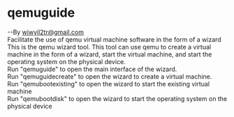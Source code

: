 # qemuguide <br>
--By wiwyil2tr@gmail.com  <br>
Facilitate the use of qemu virtual machine software in the form of a wizard  <br>
This is the qemu wizard tool. This tool can use qemu to create a virtual machine in the form of a wizard, start the virtual machine, and start the operating system on the physical device.  <br>
Run "qemuguide" to open the main interface of the wizard.  <br>
Run "qemuguidecreate" to open the wizard to create a virtual machine. <br>
Run "qemubootexisting" to open the wizard to start the existing virtual machine  <br>
Run "qemubootdisk" to open the wizard to start the operating system on the physical device <br>
